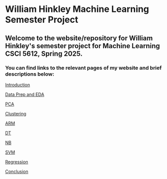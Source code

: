 # William Hinkley Machine Learning Semester Project

## Welcome to the website/repository for William Hinkley's semester project for Machine Learning CSCI 5612, Spring 2025. 

### You can find links to the relevant pages of my website and brief descriptions below: 

<a href="https://wihi1131.github.io/Machine-Learning-Project/Introduction">Introduction</a>

<a href="https://wihi1131.github.io/Machine-Learning-Project/Data_Prep_and_EDA">Data Prep and EDA</a>

<a href="https://wihi1131.github.io/Machine-Learning-Project/PCA">PCA</a>

<a href="https://wihi1131.github.io/Machine-Learning-Project/Clustering">Clustering</a>

<a href="https://wihi1131.github.io/Machine-Learning-Project/ARM">ARM</a>

<a href="https://wihi1131.github.io/Machine-Learning-Project/DT">DT</a>

<a href="https://wihi1131.github.io/Machine-Learning-Project/NB">NB</a>

<a href="https://wihi1131.github.io/Machine-Learning-Project/SVM">SVM</a>

<a href="https://wihi1131.github.io/Machine-Learning-Project/Regression">Regression</a>

<a href="https://wihi1131.github.io/Data-Mining-Project/Conclusion">Conclusion</a>

